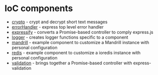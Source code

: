 IoC components
==============

  * [crypto](crypto.js) - crypt and decrypt short text messages
  * [errorHandler](errorHandler.js) - express top level error handler
  * [expressify](expressify.js) - converts a Promise-based controller to comply express.js
  * [logger](logger.js) - creates logger functions specific to a component
  * [mandrill](mandrill.js) - example component to customize a Mandrill instance with personal configuration
  * [redis](redis.js) - example component to customize a ioredis instance with personal configuration
  * [validation](validation.js) - brings together a Promise-based controller with express-validation
